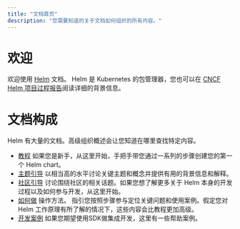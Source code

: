 ```yaml
---
title: "文档首页"
description: "您需要知道的关于文档如何组织的所有内容。"
---
```


# 欢迎

欢迎使用 [Helm](https://helm.sh/zh/) 文档。 Helm 是 Kubernetes 的包管理器，您也可以在 [CNCF Helm 项目过程报告](https://www.cncf.io/cncf-helm-project-journey/)阅读详细的背景信息。

# 文档构成

Helm 有大量的文档。高级组织概述会让您知道在哪里查找特定内容。

- [教程](intro) 如果您是新手，从这里开始，手把手带您通过一系列的步骤创建您的第一个 Helm chart。
- [主题引导](topics) 以相当高的水平讨论关键主题和概念并提供有用的背景信息和解释。
- [社区引导](community) 讨论围绕社区的相关话题。如果您想了解更多关于 Helm 本身的开发过程以及如何参与开发，从这里开始。
- [如何做](howto) 操作方法。 指引您按照步骤参与定位关键问题和使用案例。假定您对 Helm 工作原理有所了解的情况下，这些内容会比教程更加高级。
- [开发案例](example) 如果您期望使用SDK做集成开发，这里有一些帮助案例。
